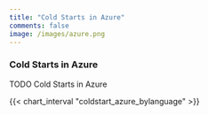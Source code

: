 ```yaml
---
title: "Cold Starts in Azure"
comments: false
image: /images/azure.png
---
```

### Cold Starts in Azure

TODO Cold Starts in Azure

{{< chart_interval "coldstart_azure_bylanguage" >}}